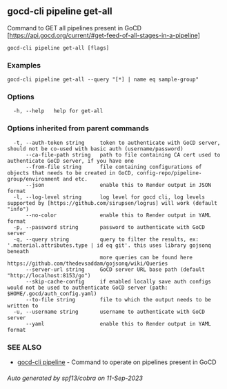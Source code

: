 ## gocd-cli pipeline get-all

Command to GET all pipelines present in GoCD [https://api.gocd.org/current/#get-feed-of-all-stages-in-a-pipeline]

```
gocd-cli pipeline get-all [flags]
```

### Examples

```
gocd-cli pipeline get-all --query "[*] | name eq sample-group"
```

### Options

```
  -h, --help   help for get-all
```

### Options inherited from parent commands

```
  -t, --auth-token string     token to authenticate with GoCD server, should not be co-used with basic auth (username/password)
      --ca-file-path string   path to file containing CA cert used to authenticate GoCD server, if you have one
      --from-file string      file containing configurations of objects that needs to be created in GoCD, config-repo/pipeline-group/environment and etc.
      --json                  enable this to Render output in JSON format
  -l, --log-level string      log level for gocd cli, log levels supported by [https://github.com/sirupsen/logrus] will work (default "info")
      --no-color              enable this to Render output in YAML format
  -p, --password string       password to authenticate with GoCD server
  -q, --query string          query to filter the results, ex: '.material.attributes.type | id eq git'. this uses library gojsonq beneath
                              more queries can be found here https://github.com/thedevsaddam/gojsonq/wiki/Queries
      --server-url string     GoCD server URL base path (default "http://localhost:8153/go")
      --skip-cache-config     if enabled locally save auth configs would not be used to authenticate GoCD server (path: $HOME/.gocd/auth_config.yaml)
      --to-file string        file to which the output needs to be written to
  -u, --username string       username to authenticate with GoCD server
      --yaml                  enable this to Render output in YAML format
```

### SEE ALSO

* [gocd-cli pipeline](gocd-cli_pipeline.md)	 - Command to operate on pipelines present in GoCD

###### Auto generated by spf13/cobra on 11-Sep-2023
